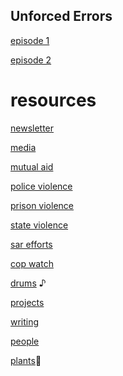 ## Unforced Errors

[episode 1](https://www.youtube.com/watch?v=orHMlMbycMc)

[episode 2](https://www.youtube.com/watch?v=h8BwJ1WRLHM)

# resources

[newsletter](https://tinyletter.com/chicagogupta)

[media](/media.html)

[mutual aid](/mutualaid.html)

[police violence](/acab.html)

[prison violence](/trinagarnett.html)

[state violence](/stopthesweeps.html)

[sar efforts](/protectblackwomen.html)

[cop watch](/filmthepolice.html)

[drums](rlrrlrll.html) ♪ 

[projects](/art.html)

[writing](writings.html)

[people](/people.html)

[plants](/sunflower.html)🌻
